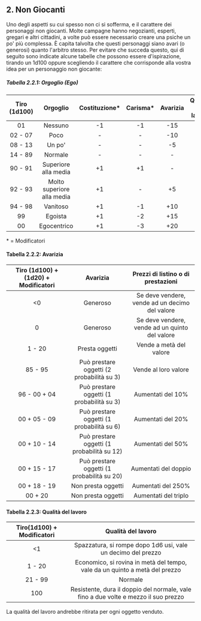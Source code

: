 ## 2. Non Giocanti

Uno degli aspetti su cui spesso non ci si sofferma, e il carattere dei personaggi non giocanti. Molte campagne hanno negozianti, esperti, gregari e altri cittadini, a volte può essere necessario creare una psiche un po' più complessa. È capita talvolta che questi personaggi siano avari (o generosi) quanto l'arbitro stesso. Per evitare che succeda questo, qui di seguito sono indicate alcune tabelle che possono essere d'ispirazione, tirando un 1d100 oppure scegliendo il carattere che corrisponde alla vostra idea per un personaggio non giocante:

##### Tabella 2.2.1: Orgoglio (Ego)

| Tiro (1d100) |          Orgoglio          | Costituzione\* | Carisma\* | Avarizia | Qualità del lavoro |
| :----------: | :------------------------: | :------------: | :-------: | :------: | :----------------: |
|      01      |           Nessuno          |       -1       |     -1    |    -15   |         -5         |
|    02 - 07   |            Poco            |        -       |     -     |    -10   |         -1         |
|    08 - 13   |           Un po'           |        -       |     -     |    -5    |          -         |
|    14 - 89   |           Normale          |        -       |     -     |     -    |          -         |
|    90 - 91   |    Superiore alla media    |       +1       |     +1    |     -    |          -         |
|    92 - 93   | Molto superiore alla media |       +1       |     -     |    +5    |         +1         |
|    94 - 98   |          Vanitoso          |       +1       |     -1    |    +10   |         +2         |
|      99      |           Egoista          |       +1       |     -2    |    +15   |          -         |
|      00      |         Egocentrico        |       +1       |     -3    |    +20   |          -         |

\* = Modificatori

#### Tabella 2.2.2: Avarizia

| Tiro (1d100) + (1d20) + Modificatori |                  Avarizia                  |       Prezzi di listino o di prestazioni       |
| :----------------------------------: | :----------------------------------------: | :--------------------------------------------: |
|                  \<0                 |                  Generoso                  | Se deve vendere, vende ad un decimo del valore |
|                   0                  |                  Generoso                  | Se deve vendere, vende ad un quinto del valore |
|                1 - 20                |               Presta oggetti               |             Vende a metà del valore            |
|                85 - 95               |  Può prestare oggetti (2 probabilità su 3) |              Vende al loro valore              |
|             96 - 00 + 04             |  Può prestare oggetti (1 probabilità su 3) |                Aumentati del 10%               |
|             00 + 05 - 09             |  Può prestare oggetti (1 probabilità su 6) |                Aumentati del 20%               |
|             00 + 10 - 14             | Può prestare oggetti (1 probabilità su 12) |                Aumentati del 50%               |
|             00 + 15 - 17             | Può prestare oggetti (1 probabilità su 20) |              Aumentati del doppio              |
|             00 + 18 - 19             |             Non presta oggetti             |               Aumentati del 250%               |
|              00 +     20             |             Non presta oggetti             |              Aumentati del triplo              |

#### Tabella 2.2.3: Qualità del lavoro

| Tiro(1d100)  + Modificatori |                                  Qualità del lavoro                                 |
| :-------------------------: | :---------------------------------------------------------------------------------: |
|             \<1             |             Spazzatura, si rompe dopo 1d6 usi, vale un decimo del prezzo            |
|            1 - 20           |     Economico, si rovina in metà del tempo, vale da un quinto a metà del prezzo     |
|           21 - 99           |                                       Normale                                       |
|             100             | Resistente, dura il doppio del normale, vale fino a due volte e mezzo il suo prezzo |

La qualità del lavoro andrebbe ritirata per ogni oggetto venduto.